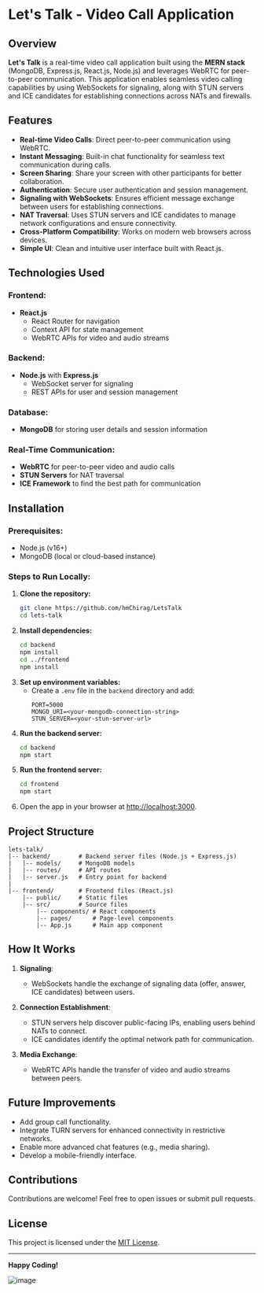 # Let's Talk - Video Call Application

## Overview
**Let's Talk** is a real-time video call application built using the **MERN stack** (MongoDB, Express.js, React.js, Node.js) and leverages WebRTC for peer-to-peer communication. This application enables seamless video calling capabilities by using WebSockets for signaling, along with STUN servers and ICE candidates for establishing connections across NATs and firewalls.

## Features
- **Real-time Video Calls**: Direct peer-to-peer communication using WebRTC.
- **Instant Messaging**: Built-in chat functionality for seamless text communication during calls.
- **Screen Sharing**: Share your screen with other participants for better collaboration.
- **Authentication**: Secure user authentication and session management.
- **Signaling with WebSockets**: Ensures efficient message exchange between users for establishing connections.
- **NAT Traversal**: Uses STUN servers and ICE candidates to manage network configurations and ensure connectivity.
- **Cross-Platform Compatibility**: Works on modern web browsers across devices.
- **Simple UI**: Clean and intuitive user interface built with React.js.

## Technologies Used
### Frontend:
- **React.js**
  - React Router for navigation
  - Context API for state management
  - WebRTC APIs for video and audio streams

### Backend:
- **Node.js** with **Express.js**
  - WebSocket server for signaling
  - REST APIs for user and session management

### Database:
- **MongoDB** for storing user details and session information

### Real-Time Communication:
- **WebRTC** for peer-to-peer video and audio calls
- **STUN Servers** for NAT traversal
- **ICE Framework** to find the best path for communication

## Installation
### Prerequisites:
- Node.js (v16+)
- MongoDB (local or cloud-based instance)

### Steps to Run Locally:
1. **Clone the repository:**
   ```bash
   git clone https://github.com/hmChirag/LetsTalk
   cd lets-talk
   ```
2. **Install dependencies:**
   ```bash
   cd backend
   npm install
   cd ../frontend
   npm install
   ```
3. **Set up environment variables:**
   - Create a `.env` file in the `backend` directory and add:
     ```env
     PORT=5000
     MONGO_URI=<your-mongodb-connection-string>
     STUN_SERVER=<your-stun-server-url>
     ```
4. **Run the backend server:**
   ```bash
   cd backend
   npm start
   ```
5. **Run the frontend server:**
   ```bash
   cd frontend
   npm start
   ```
6. Open the app in your browser at [http://localhost:3000](http://localhost:8000).

## Project Structure
```
lets-talk/
|-- backend/        # Backend server files (Node.js + Express.js)
|   |-- models/     # MongoDB models
|   |-- routes/     # API routes
|   |-- server.js   # Entry point for backend
|
|-- frontend/       # Frontend files (React.js)
    |-- public/     # Static files
    |-- src/        # Source files
        |-- components/ # React components
        |-- pages/      # Page-level components
        |-- App.js      # Main app component
```

## How It Works
1. **Signaling**: 
   - WebSockets handle the exchange of signaling data (offer, answer, ICE candidates) between users.

2. **Connection Establishment**: 
   - STUN servers help discover public-facing IPs, enabling users behind NATs to connect.
   - ICE candidates identify the optimal network path for communication.

3. **Media Exchange**: 
   - WebRTC APIs handle the transfer of video and audio streams between peers.

## Future Improvements
- Add group call functionality.
- Integrate TURN servers for enhanced connectivity in restrictive networks.
- Enable more advanced chat features (e.g., media sharing).
- Develop a mobile-friendly interface.

## Contributions
Contributions are welcome! Feel free to open issues or submit pull requests.

## License
This project is licensed under the [MIT License](LICENSE).

---

**Happy Coding!**

![image](https://github.com/user-attachments/assets/ca6e7e22-3f3e-4ef6-ab62-10ebfd7e2230)

